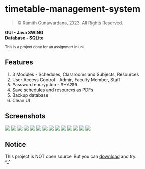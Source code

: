 # timetable-management-system
> © Ramith Gunawardana, 2023. All Rights Reserved.

**GUI - Java SWING <br> Database - SQLite**

<sup> This is a project done for an assignment in uni. </sup>

## Features
1. 3 Modules - Schedules, Classrooms and Subjects, Resources
2. User Access Control - Admin, Faculty Member, Staff
3. Password encryption - SHA256
4. Save schedules and resources as PDFs
5. Backup database
6. Clean UI

## Screenshots
![](assests/load.png)
![](assests/signin.png)
![](assests/dashboard.png)
![](assests/schedule.png)
![](assests/pdf1.png)
![](assests/class1.png)
![](assests/class2.png)
![](assests/class3.png)
![](assests/class4.png)
![](assests/resource1.png)
![](assests/resource2.png)
![](assests/pdf2.png)
![](assests/user1.png)
![](assests/user2.png)

## Notice
This project is NOT open source. But you can [download](https://drive.google.com/drive/folders/1u2e6JDmyRrqqqXQX53Worn2os634OvOR?usp=sharing) and try.
<br> ^_^
